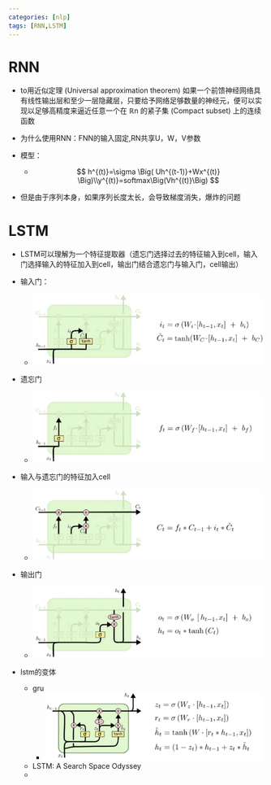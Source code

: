 ```yaml
---
categories: [nlp]
tags: [RNN,LSTM]
---
```

# RNN

- to用近似定理 (Universal approximation theorem)
  如果一个前馈神经网络具有线性输出层和至少一层隐藏层，只要给予网络足够数量的神经元，便可以实现以足够高精度来逼近任意一个在 ℝn 的紧子集 (Compact subset) 上的连续函数

- 为什么使用RNN：FNN的输入固定,RN共享U，W，V参数

- 模型：

  - $$
    h^{(t)}=\sigma \Big( Uh^{(t-1)}+Wx^{(t)} \Big)\\y^{(t)}=softmax\Big(Vh^{(t)}\Big)
    $$

- 但是由于序列本身，如果序列长度太长，会导致梯度消失，爆炸的问题

# LSTM

- LSTM可以理解为一个特征提取器（遗忘门选择过去的特征输入到cell，输入门选择输入的特征加入到cell，输出门结合遗忘门与输入门，cell输出）
- 输入门：
  - ![1664091221911](https://github.com/xiangzheng666/picx-images-hosting/raw/master/1664091221911.3d50tipvwk.webp)

- 遗忘门
  - ![1664091264391](https://github.com/xiangzheng666/picx-images-hosting/raw/master/1664091264391.1e8u36kdl3.webp)

- 输入与遗忘门的特征加入cell
  - ![1664091306923](https://github.com/xiangzheng666/picx-images-hosting/raw/master/1664091306923.1e8u36kdl4.webp)

- 输出门
  - ![1664091330201](https://github.com/xiangzheng666/picx-images-hosting/raw/master/1664091330201.5tr98fwrt6.webp)

- lstm的变体
  - gru
    - ![1664091470390](https://github.com/xiangzheng666/picx-images-hosting/raw/master/1664091470390.1e8u36kdl7.webp)
  - LSTM: A Search Space Odyssey
  - 